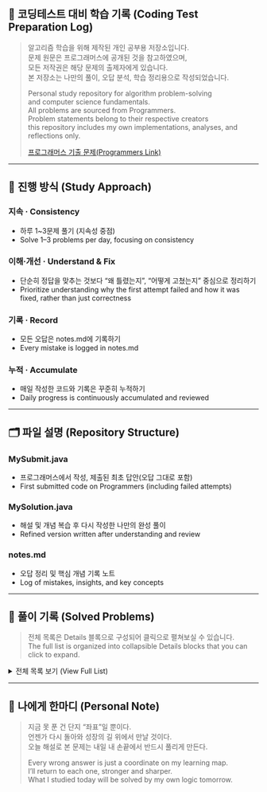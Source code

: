 ## 📘 코딩테스트 대비 학습 기록 (Coding Test Preparation Log)
> 알고리즘 학습을 위해 제작된 개인 공부용 저장소입니다.<br/>
> 문제 원문은 프로그래머스에 공개된 것을 참고하였으며,<br/>
> 모든 저작권은 해당 문제의 출제자에게 있습니다.<br/>
> 본 저장소는 나만의 풀이, 오답 분석, 학습 정리용으로 작성되었습니다.<br/>
> 
> Personal study repository for algorithm problem-solving<br/>
> and computer science fundamentals.<br/>
> All problems are sourced from Programmers.<br/>
> Problem statements belong to their respective creators<br/>
> this repository includes my own implementations, analyses, and reflections only.<br/>
> 
> [프로그래머스 기출 문제(Programmers Link)](https://programmers.co.kr/learn/challenges?tab=all_challenges)

---

## 📌 진행 방식 (Study Approach)
### 지속 · Consistency 
  - 하루 1~3문제 풀기 (지속성 중점)
  - Solve 1–3 problems per day, focusing on consistency

### 이해·개선 · Understand & Fix
  - 단순히 정답을 맞추는 것보다 “왜 틀렸는지”, “어떻게 고쳤는지” 중심으로 정리하기<br/>
  - Prioritize understanding why the first attempt failed and how it was fixed, rather than just correctness<br/>

### 기록 · Record
  - 모든 오답은 notes.md에 기록하기<br/>
  - Every mistake is logged in notes.md<br/>

### 누적 · Accumulate 
  - 매일 작성한 코드와 기록은 꾸준히 누적하기<br/>
  - Daily progress is continuously accumulated and reviewed<br/>

---

## 🗂️ 파일 설명 (Repository Structure)
### **MySubmit.java**
  - 프로그래머스에서 작성, 제출된 최초 답안(오답 그대로 포함)
  - First submitted code on Programmers (including failed attempts)
### **MySolution.java**
  - 해설 및 개념 복습 후 다시 작성한 나만의 완성 풀이
  - Refined version written after understanding and review
### **notes.md**
  - 오답 정리 및 핵심 개념 기록 노트
  - Log of mistakes, insights, and key concepts

---

## 📌 풀이 기록 (Solved Problems)
> 전체 목록은 Details 블록으로 구성되어 클릭으로 펼쳐보실 수 있습니다.</br>
> The full list is organized into collapsible Details blocks that you can click to expand.
<details> 
  <summary> 전체 목록 보기 (View Full List)</summary>
  <p align="center">
    <table>
      <colgroup>
      <col width="140" /> 
      <col width="360" />
      <col width="500" />
      </colgroup>
      <tr>
        <th>날짜(Date)</th>
        <th>파일명(File Name)</th>
        <th>링크(Link)</th>
      </tr>
      <tr>
        <td nowrap><nobr>2025/10/02</nobr></td>
        <td>new_id_recommendation</td>
        <td nowrap><a href="https://github.com/eunseolgo14/codingtest-practice/blob/main/2025-10-02_new_id_recommendation/notes.md">[바로가기]</a></td>
      </tr>
      <tr>
        <td nowrap><nobr>2025/10/02</nobr></td>
        <td>pressing_key_pad</td>
        <td nowrap><a href="https://github.com/eunseolgo14/codingtest-practice/blob/main/2025-10-02_pressing_key_pad/notes.md">[바로가기]</a></td>
      </tr>
      <tr>
        <td nowrap><nobr>2025/10/02</nobr></td>
        <td>string_in_number_and_words</td>
        <td nowrap><a href="https://github.com/eunseolgo14/codingtest-practice/blob/main/2025-10-02_string_in_number_and_words/notes.md">[바로가기]</a></td>
      </tr>
       <tr>
        <td nowrap><nobr>2025/10/03</nobr></td>
        <td>path_find_game</td>
        <td nowrap><a href="https://github.com/eunseolgo14/codingtest-practice/blob/main/2025-10-03_path_find_game/notes.md">[바로가기]</a></td>
      </tr>
      <tr>
        <td nowrap><nobr>2025/10/03</nobr></td>
        <td>stage_fail_rate</td>
        <td nowrap><a href="https://github.com/eunseolgo14/codingtest-practice/blob/main/2025-10-03_stage_fail_rate/notes.md">[바로가기]</a></td>
      </tr>
      <tr>
        <td nowrap><nobr>2025/10/03</nobr></td>
        <td>truck_passing_through_bridge</td>
        <td nowrap><a href="https://github.com/eunseolgo14/codingtest-practice/blob/main/2025-10-03_truck_passing_through_bridge/notes.md">[바로가기]</a></td>
      </tr>
      <tr>
        <td nowrap><nobr>2025/10/04</nobr></td>
        <td>proccess</td>
        <td nowrap><a href="https://github.com/eunseolgo14/codingtest-practice/blob/main/2025-10-04_proccess/notes.md">[바로가기]</a></td>
      </tr>
      <tr>
        <td nowrap><nobr>2025/10/06</nobr></td>
        <td>move_trough_blocks</td>
        <td nowrap><a href="https://github.com/eunseolgo14/codingtest-practice/blob/main/2025-10-06_move_trough_blocks/notes.md">[바로가기]</a></td>
      </tr>
      <tr>
        <td nowrap><nobr>2025/10/06</nobr></td>
        <td>calc_parking_fee</td>
        <td nowrap><a href="https://github.com/eunseolgo14/codingtest-practice/blob/main/2025-10-06_calc_parking_fee/notes.md">[바로가기]</a></td>
      </tr>
      <tr>
        <td nowrap><nobr>2025/10/07</nobr></td>
        <td>archery_contest</td>
        <td nowrap><a href="https://github.com/eunseolgo14/codingtest-practice/blob/main/2025-10-07_archery_contest/notes.md">[바로가기]</a></td>
      </tr>
      <tr>
        <td nowrap><nobr>2025/10/09</nobr></td>
        <td>parentheses_transformation</td>
        <td nowrap><a href="https://github.com/eunseolgo14/codingtest-practice/blob/main/2025-10-09_parentheses_transformation/notes.md">[바로가기]</a></td>
      </tr>
      <tr>
        <td nowrap><nobr>2025/10/09</nobr></td>
        <td>lank_search</td>
        <td nowrap><a href="https://github.com/eunseolgo14/codingtest-practice/blob/main/2025-10-09_lank_search/notes.md">[바로가기]</a></td>
      </tr>
      <tr>
        <td nowrap><nobr>2025/10/10</nobr></td>
        <td>shared_taxi_fare</td>
        <td nowrap><a href="https://github.com/eunseolgo14/codingtest-practice/blob/main/2025-10-10_shared_taxi_fare/notes.md">[바로가기]</a></td>
      </tr>
      <tr>
        <td nowrap><nobr>2025/10/15</nobr></td>
        <td>shortest_game_map</td>
        <td nowrap><a href="https://github.com/eunseolgo14/codingtest-practice/blob/main/2025-10-15_shortest_game_map/notes.md">[바로가기]</a></td>
      </tr>
      <tr>
        <td nowrap><nobr>2025/10/16</nobr></td>
        <td>advertisement_insertion</td>
        <td nowrap><a href="https://github.com/eunseolgo14/codingtest-practice/blob/main/2025-10-16_advertisement_insertion/notes.md">[바로가기]</a></td>
      </tr>
      <tr>
        <td nowrap><nobr>2025/10/16</nobr></td>
        <td>disc_controller</td>
        <td nowrap><a href="https://github.com/eunseolgo14/codingtest-practice/blob/main/2025-10-16_disc_controller/notes.md">[바로가기]</a></td>
      </tr>
       <tr>
        <td nowrap><nobr>2025/10/20</nobr></td>
        <td>delivery</td>
        <td nowrap><a href="https://github.com/eunseolgo14/codingtest-practice/blob/main/2025-10-20_delivery/notes.md">[바로가기]</a></td>
      </tr>
       <tr>
        <td nowrap><nobr>2025/10/24</nobr></td>
        <td>integer_triangle</td>
        <td nowrap><a href="https://github.com/eunseolgo14/codingtest-practice/blob/main/2025-10-24_integer_triangle/notes.md">[바로가기]</a></td>
      </tr>
    </table>
  </p>
</details>

---

## 🦔 나에게 한마디 (Personal Note)
> 지금 못 푼 건 단지 “좌표”일 뿐이다.<br/>
> 언젠가 다시 돌아와 성장의 길 위에서 만날 것이다.<br/>
> 오늘 해설로 본 문제는 내일 내 손끝에서 반드시 풀리게 만든다.<br/>
> 
> Every wrong answer is just a coordinate on my learning map.<br/>
> I’ll return to each one, stronger and sharper.<br/>
> What I studied today will be solved by my own logic tomorrow.<br/>
